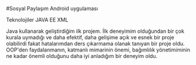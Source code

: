 #Sosyal Paylaşım Android uygulaması

Teknolojiler
JAVA EE
XML


Java kullanarak geliştirdiğim ilk projem. 
İlk deneyimim olduğundan bir çok kurala uymadığı ve daha efektif, 
daha gelişime açık ve esnek bir proje olabilirdi fakat hatalarımdan ders çıkarmama olanak tanıyan bir proje oldu.
OOP'den faydalanmanın, katmanlı mimarinin önemi, bağımlılık yönetimiminin ne kadar önemli olduğunu daha iyi anladığım bir deneyim oldu.
